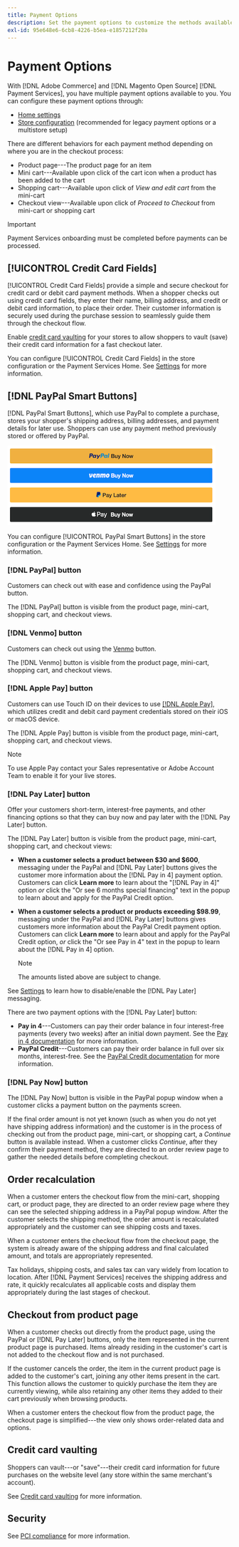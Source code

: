 ```yaml
---
title: Payment Options
description: Set the payment options to customize the methods available for your store customers.
exl-id: 95e648e6-6cb8-4226-b5ea-e1857212f20a
---
```

# Payment Options

With [!DNL Adobe Commerce] and [!DNL Magento Open Source] [!DNL Payment Services], you have multiple payment options available to you. You can configure these payment options through:

* [Home settings](payments-home.md)
* [Store configuration](configure-admin.md) (recommended for legacy payment options or a multistore setup)

There are different behaviors for each payment method depending on where you are in the checkout process:

* Product page---The product page for an item
* Mini cart---Available upon click of the cart icon when a product has been added to the cart
* Shopping cart---Available upon click of _View and edit cart_ from the mini-cart
* Checkout view---Available upon click of _Proceed to Checkout_ from mini-cart or shopping cart

>[!IMPORTANT]
>
>Payment Services onboarding must be completed before payments can be processed.

## [!UICONTROL Credit Card Fields]

[!UICONTROL Credit Card Fields] provide a simple and secure checkout for credit card or debit card payment methods. When a shopper checks out using credit card fields, they enter their name, billing address, and credit or debit card information, to place their order. Their customer information is securely used during the purchase session to seamlessly guide them through the checkout flow.

Enable [credit card vaulting](#vaulting) for your stores to allow shoppers to vault (save) their credit card information for a fast checkout later.

You can configure [!UICONTROL Credit Card Fields] in the store configuration or the Payment Services Home. See [Settings](settings.md#credit-card-fields) for more information.

## [!DNL PayPal Smart Buttons]

[!DNL PayPal Smart Buttons], which use PayPal to complete a purchase, stores your shopper's shipping address, billing addresses, and payment details for later use. Shoppers can use any payment method previously stored or offered by PayPal.

![[!DNL PayPal Smart Buttons] options](assets/buttons-md.png)

You can configure [!UICONTROL PayPal Smart Buttons] in the store configuration or the Payment Services Home.  See [Settings](settings.md#payment-buttons) for more information.

### [!DNL PayPal] button

Customers can check out with ease and confidence using the PayPal button.

The [!DNL PayPal] button is visible from the product page, mini-cart, shopping cart, and checkout views.

### [!DNL Venmo] button

Customers can check out using the [Venmo](https://venmo.com/) button.

The [!DNL Venmo] button is visible from the product page, mini-cart, shopping cart, and checkout views.

### [!DNL Apple Pay] button

Customers can use Touch ID on their devices to use [[!DNL Apple Pay]](https://www.apple.com/apple-pay/), which utilizes credit and debit card payment credentials stored on their iOS or macOS device.

The [!DNL Apple Pay] button is visible from the product page, mini-cart, shopping cart, and checkout views.

   >[!NOTE]
   >
   > To use Apple Pay contact your Sales representative or Adobe Account Team to enable it for your live stores.

### [!DNL Pay Later] button

Offer your customers short-term, interest-free payments, and other financing options so that they can buy now and pay later with the [!DNL Pay Later] button.

The [!DNL Pay Later] button is visible from the product page, mini-cart, shopping cart, and checkout views:

* **When a customer selects a product between $30 and $600**, messaging under the PayPal and [!DNL Pay Later] buttons gives the customer more information about the [!DNL Pay in 4] payment option. Customers can click **Learn more** to learn about the "[!DNL Pay in 4]" option _or_ click the "Or see 6 months special financing" text in the popup to learn about and apply for the PayPal Credit option.
* **When a customer selects a product or products exceeding $98.99**, messaging under the PayPal and [!DNL Pay Later] buttons gives customers more information about the PayPal Credit payment option. Customers can click **Learn more** to learn about and apply for the PayPal Credit option, _or_ click the "Or see Pay in 4" text in the popup to learn about the [!DNL Pay in 4] option.

   >[!NOTE]
   >
   >The amounts listed above are subject to change.

See [Settings](settings.md#payment-buttons) to learn how to disable/enable the [!DNL Pay Later] messaging.

There are two payment options with the [!DNL Pay Later] button:

* **Pay in 4**---Customers can pay their order balance in four interest-free payments (every two weeks) after an initial down payment. See the [Pay in 4 documentation](https://www.paypal.com/us/digital-wallet/ways-to-pay/buy-now-pay-later) for more information.
* **PayPal Credit**---Customers can pay their order balance in full over six months, interest-free. See the [PayPal Credit documentation](https://www.paypal.com/us/webapps/mpp/paypal-credit) for more information.

### [!DNL Pay Now] button

The [!DNL Pay Now] button is visible in the PayPal popup window when a customer clicks a payment button on the payments screen.

If the final order amount is not yet known (such as when you do not yet have shipping address information) and the customer is in the process of checking out from the product page, mini-cart, or shopping cart, a _Continue_ button is available instead. When a customer clicks _Continue_, after they confirm their payment method, they are directed to an order review page to gather the needed details before completing checkout.

## Order recalculation

When a customer enters the checkout flow from the mini-cart, shopping cart, or product page, they are directed to an order review page where they can see the selected shipping address in a PayPal popup window. After the customer selects the shipping method, the order amount is recalculated appropriately and the customer can see shipping costs and taxes.

When a customer enters the checkout flow from the checkout page, the system is already aware of the shipping address and final calculated amount, and totals are appropriately represented.

Tax holidays, shipping costs, and sales tax can vary widely from location to location. After [!DNL Payment Services] receives the shipping address and rate, it quickly recalculates all applicable costs and display them appropriately during the last stages of checkout.

## Checkout from product page

When a customer checks out directly from the product page, using the PayPal or [!DNL Pay Later] buttons, only the item represented in the current product page is purchased. Items already residing in the customer's cart is not added to the checkout flow and is not purchased.

If the customer cancels the order, the item in the current product page is added to the customer's cart, joining any other items present in the cart. This function allows the customer to quickly purchase the item they are currently viewing, while also retaining any other items they added to their cart previously when browsing products.

When a customer enters the checkout flow from the product page, the checkout page is simplified---the view only shows order-related data and options.

## Credit card vaulting

Shoppers can vault---or "save"---their credit card information for future purchases on the website level (any store within the same merchant's account).

See [Credit card vaulting](vaulting.md) for more information.

## Security

See [PCI compliance](security.md#pci-compliance) for more information.
